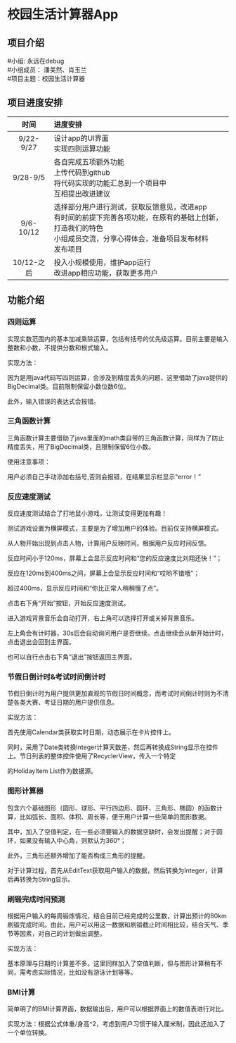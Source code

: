 # 校园生活计算器App

## 项目介绍
#小组: 永远在debug</br>
#小组成员： 潘美然、肖玉兰</br>
#项目主题：校园生活计算器

## 项目进度安排
|  时间   |进度安排|
| :----: | :---- |
| 9/22-9/27 |设计app的UI界面</br>实现四则运算功能|
| 9/28-9/5 | 各自完成五项额外功能</br>上传代码到github</br>将代码实现的功能汇总到一个项目中</br>互相提出改进建议|
| 9/6-10/12 |选择部分用户进行测试，获取反馈意见，改进app</br>有时间的前提下完善各项功能，在原有的基础上创新，打造我们的特色</br>小组成员交流，分享心得体会，准备项目发布材料</br>发布项目|
| 10/12-之后 |投入小规模使用，维护app运行</br>改进app相应功能，获取更多用户|

## 功能介绍

### 四则运算

实现实数范围内的基本加减乘除运算，包括有括号的优先级运算。目前主要是输入整数和小数，不提供分数和根式输入。  

实现方法：  

因为是用java代码写四则运算，会涉及到精度丢失的问题，这里借助了java提供的BigDecimal类。目前限制保留小数位数6位。  

此外，输入错误的表达式会报错。  

### 三角函数计算

三角函数计算主要借助了java里面的math类自带的三角函数计算，同样为了防止精度丢失，用了BigDecimal类，且限制保留6位小数。  

使用注意事项：  

用户必须自己手动添加右括号,否则会报错，在结果显示栏显示“error！”  

### 反应速度测试

反应速度测试结合了打地鼠小游戏，让测试变得更加有趣！  

测试游戏设置为横屏模式，主要是为了增加用户的体验。目前仅支持横屏模式。  

从人物开始出现到点击人物，计算用户反映时间，根据用户反应时间反馈。  

反应时间小于120ms，屏幕上会显示反应时间和“您的反应速度比刘翔还快！”； 

反应在120ms到400ms之间，屏幕上会显示反应时间和“哎哟不错哦”；

超过400ms，显示反应时间和“你比正常人稍稍慢了点”。  

点击右下角“开始”按钮，开始反应速度测试。  

进入游戏背景音乐会自动打开，右上角可以选择打开或关掉背景音乐。  

左上角会有计时器，30s后会自动询问用户是否继续。点击继续会从新开始计时，点击退出会回到主界面。  

也可以自行点击右下角“退出”按钮返回主界面。 

### 节假日倒计时&考试时间倒计时

节假日倒计时为用户提供更加直观的节假日时间概念，而考试时间倒计时则为不清楚各类大赛、考证日期的用户提供信息。  

实现方法：  

首先使用Calendar类获取实时日期，动态展示在卡片控件上。  

同时，采用了Date类转换Integer计算天数差，然后再转换成String显示在控件上。节日列表的整体控件使用了RecyclerView，传入一个特定  

的HolidayItem List作为数据源。

### 图形计算器
包含六个基础图形（圆形、球形、平行四边形、圆环、三角形、椭圆）的函数计算，比如弧长、面积、体积、周长等，便于用户计算一些简单的图形数据。  

其中，加入了空值判定，在一些必须要输入的数据空缺时，会发出提醒；对于圆环，如果没有输入中心角，则默认为360°；  

此外，三角形还额外增加了能否构成三角形的提醒。  

对于计算过程，首先从EditText获取用户输入的数据，然后转换为Integer，计算后再转换为String显示。

### 刷锻完成时间预测
根据用户输入的每周锻炼情况，结合目前已经完成的公里数，计算出预计的80km刷锻完成时间。由此，用户可以用这一数据和刷锻截止时间相比较，结合天气、季节等因素，对自己的计划做出调整。  

实现方法：  

基本原理与日期的计算差不多。这里同样加入了空值判断，但与图形计算稍有不同，需考虑实际情况，比如没有游泳计划等等。  

### BMI计算

简单明了的BMI计算界面，数据输出后，用户可以根据界面上的数值表进行对比。  

实现方法：根据公式体重/身高^2，考虑到用户习惯于输入厘米制，因此还加入了一个单位转换。
